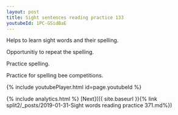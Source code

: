 ```yaml
---
layout: post
title: Sight sentences reading practice 133
youtubeId: 1PC-GSidBaE
---
```

 
 
Helps to learn sight words and their spelling.

Opportunitiy to repeat the spelling. 

Practice spelling. 
 
Practice for spelling bee competitions. 
 
{% include youtubePlayer.html id=page.youtubeId %}
 
 
{% include analytics.html %} 
[Next]({{ site.baseurl }}{% link  split2/_posts/2019-01-31-Sight words reading practice 371.md%})
 
